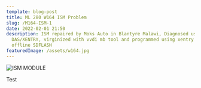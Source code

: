 ```yaml
---
template: blog-post
title: ML 280 W164 ISM Problem
slug: /M164-ISM-1
date: 2022-02-01 21:50
description: ISM repaired by Moks Auto in Blantyre Malawi, Diagnosed using
  DAS/XENTRY, virginized with vvdi mb tool and programmed using xentry via
  offline SDFLASH
featuredImage: /assets/w164.jpg
---
```

![ISM MODULE](/assets/ism.jpg "ISM")

Test